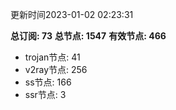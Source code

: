 更新时间2023-01-02 02:23:31

**总订阅: 73**
**总节点: 1547**
**有效节点: 466**
- trojan节点: 41
- v2ray节点: 256
- ss节点: 166
- ssr节点: 3
